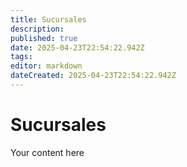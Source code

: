 ```yaml
---
title: Sucursales
description: 
published: true
date: 2025-04-23T22:54:22.942Z
tags: 
editor: markdown
dateCreated: 2025-04-23T22:54:22.942Z
---
```


# Sucursales
Your content here
